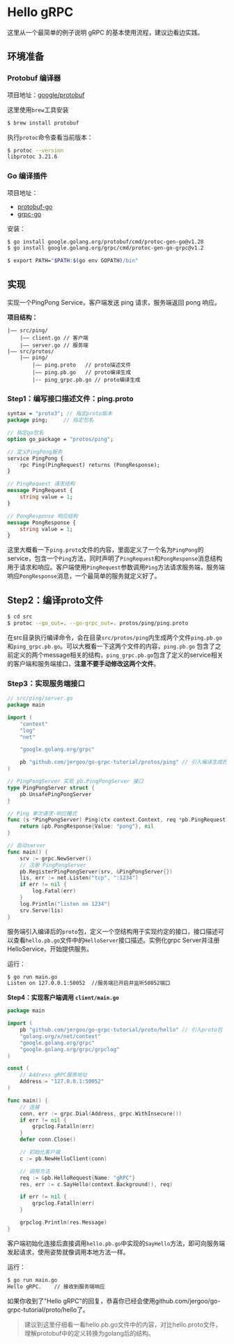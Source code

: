 # Hello gRPC

这里从一个最简单的例子说明 gRPC 的基本使用流程，建议边看边实践。

## 环境准备

### Protobuf 编译器

项目地址：[google/protobuf](https://github.com/google/protobuf)

这里使用`brew`工具安装

```sh
$ brew install protobuf
```

执行`protoc`命令查看当前版本：

```sh
$ protoc --version
libprotoc 3.21.6
```
### Go 编译插件

项目地址：
* [protobuf-go](https://github.com/protocolbuffers/protobuf-go)
* [grpc-go](https://github.com/grpc/grpc-go)

安装：
```sh
$ go install google.golang.org/protobuf/cmd/protoc-gen-go@v1.28
$ go install google.golang.org/grpc/cmd/protoc-gen-go-grpc@v1.2

$ export PATH="$PATH:$(go env GOPATH)/bin"
```

## 实现

实现一个PingPong Service，客户端发送 ping 请求，服务端返回 pong 响应。

**项目结构：**

```
|—— src/ping/
	|—— client.go // 客户端
	|—— server.go // 服务端
|—— src/protos/
	|—— ping/
		|—— ping.proto   // proto描述文件
		|—— ping.pb.go   // proto编译生成
		|-- ping_grpc.pb.go // proto编译生成
```


### Step1：编写接口描述文件：ping.proto

```protobuf
syntax = "proto3"; // 指定proto版本
package ping;     // 指定包名

// 指定go包名
option go_package = "protos/ping";

// 定义PingPong服务
service PingPong {
	rpc Ping(PingRequest) returns (PongResponse);
}

// PingRequest 请求结构
message PingRequest {
	string value = 1;
}

// PongResponse 响应结构
message PongResponse {
    string value = 1;
}
```

这里大概看一下`ping.proto`文件的内容，里面定义了一个名为`PingPong`的 service，包含一个`Ping`方法，同时声明了`PingRequest`和`PongResponse`消息结构用于请求和响应。客户端使用`PingRequest`参数调用`Ping`方法请求服务端，服务端响应`PongResponse`消息，一个最简单的服务就定义好了。


## Step2：编译proto文件

```sh
$ cd src
$ protoc --go_out=. --go-grpc_out=. protos/ping/ping.proto
```
在src目录执行编译命令，会在目录`src/protos/ping`内生成两个文件`ping.pb.go`和`ping_grpc.pb.go`。可以大概看一下这两个文件的内容，`ping.pb.go` 包含了之前定义的两个message相关的结构，`ping_grpc.pb.go`包含了定义的service相关的客户端和服务端接口，**注意不要手动修改这两个文件**。

### Step3：实现服务端接口

```go
// src/ping/server.go
package main

import (
	"context"
	"log"
	"net"

	"google.golang.org/grpc"

	pb "github.com/jergoo/go-grpc-tutorial/protos/ping" // 引入编译生成的包
)

// PingPongServer 实现 pb.PingPongServer 接口
type PingPongServer struct {
	pb.UnsafePingPongServer
}

// Ping 单次请求-响应模式
func (s *PingPongServer) Ping(ctx context.Context, req *pb.PingRequest) (*pb.PongResponse, error) {
	return &pb.PongResponse{Value: "pong"}, nil
}

// 启动server
func main() {
	srv := grpc.NewServer()
	// 注册 PingPongServer
	pb.RegisterPingPongServer(srv, &PingPongServer{})
	lis, err := net.Listen("tcp", ":1234")
	if err != nil {
		log.Fatal(err)
	}
	log.Println("listen on 1234")
	srv.Serve(lis)
}
```

服务端引入编译后的`proto`包，定义一个空结构用于实现约定的接口，接口描述可以查看`hello.pb.go`文件中的`HelloServer`接口描述。实例化grpc Server并注册HelloService，开始提供服务。

运行：

```sh
$ go run main.go
Listen on 127.0.0.1:50052  //服务端已开启并监听50052端口
```

**Step4：实现客户端调用 `client/main.go`**

```go
package main

import (
	pb "github.com/jergoo/go-grpc-tutorial/proto/hello" // 引入proto包
	"golang.org/x/net/context"
	"google.golang.org/grpc"
	"google.golang.org/grpc/grpclog"
)

const (
	// Address gRPC服务地址
	Address = "127.0.0.1:50052"
)

func main() {
	// 连接
	conn, err := grpc.Dial(Address, grpc.WithInsecure())
	if err != nil {
		grpclog.Fatalln(err)
	}
	defer conn.Close()

	// 初始化客户端
	c := pb.NewHelloClient(conn)

	// 调用方法
	req := &pb.HelloRequest{Name: "gRPC"}
	res, err := c.SayHello(context.Background(), req)

	if err != nil {
		grpclog.Fatalln(err)
	}

	grpclog.Println(res.Message)
}
```

客户端初始化连接后直接调用`hello.pb.go`中实现的`SayHello`方法，即可向服务端发起请求，使用姿势就像调用本地方法一样。


运行：

```sh
$ go run main.go
Hello gRPC.    // 接收到服务端响应
```

如果你收到了"Hello gRPC"的回复，恭喜你已经会使用github.com/jergoo/go-grpc-tutorial/proto/hello了。

> 建议到这里仔细看一看hello.pb.go文件中的内容，对比hello.proto文件，理解protobuf中的定义转换为golang后的结构。
